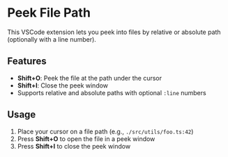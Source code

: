 # Peek File Path

This VSCode extension lets you peek into files by relative or absolute path (optionally with a line number).

## Features

- **Shift+O**: Peek the file at the path under the cursor
- **Shift+I**: Close the peek window
- Supports relative and absolute paths with optional `:line` numbers

## Usage

1. Place your cursor on a file path (e.g., `./src/utils/foo.ts:42`)
2. Press **Shift+O** to open the file in a peek window
3. Press **Shift+I** to close the peek window
